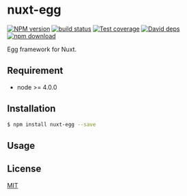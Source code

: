 nuxt-egg
=======

[![NPM version][npm-image]][npm-url]
[![build status][travis-image]][travis-url]
[![Test coverage][codecov-image]][codecov-url]
[![David deps][david-image]][david-url]
[![npm download][download-image]][download-url]

[npm-image]: https://img.shields.io/npm/v/nuxt-egg.svg?style=flat-square
[npm-url]: https://npmjs.org/package/nuxt-egg
[travis-image]: https://img.shields.io/travis/alibaba/nuxt-egg.svg?style=flat-square
[travis-url]: https://travis-ci.org/alibaba/nuxt-egg
[codecov-image]: https://codecov.io/github/alibaba/nuxt-egg/coverage.svg?branch=master
[codecov-url]: https://codecov.io/github/alibaba/nuxt-egg?branch=master
[david-image]: https://img.shields.io/david/alibaba/nuxt-egg.svg?style=flat-square
[david-url]: https://david-dm.org/alibaba/nuxt-egg
[download-image]: https://img.shields.io/npm/dm/nuxt-egg.svg?style=flat-square
[download-url]: https://npmjs.org/package/nuxt-egg

Egg framework for Nuxt.

## Requirement

- node >= 4.0.0

## Installation

```bash
$ npm install nuxt-egg --save
```

## Usage

## License

[MIT](LICENSE.txt)
